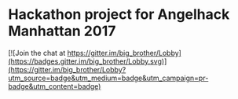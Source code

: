 
# Hackathon project for Angelhack Manhattan 2017

[![Join the chat at https://gitter.im/big_brother/Lobby](https://badges.gitter.im/big_brother/Lobby.svg)](https://gitter.im/big_brother/Lobby?utm_source=badge&utm_medium=badge&utm_campaign=pr-badge&utm_content=badge)

